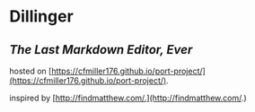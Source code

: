 # Dillinger
## _The Last Markdown Editor, Ever_
hosted on [https://cfmiller176.github.io/port-project/](https://cfmiller176.github.io/port-project/).

inspired by [http://findmatthew.com/.](http://findmatthew.com/.)